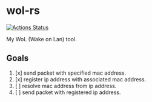 # wol-rs

[![Actions Status](https://github.com/ekuinox/wol-rs/workflows/build/badge.svg)](https://github.com/ekuinox/wol-rs/actions)

My WoL (Wake on Lan) tool.

## Goals

1. [x] send packet with specified mac address.
2. [x] register ip address with associated mac address.
3. [ ] resolve mac address from ip address.
4. [ ] send packet with registered ip address.
